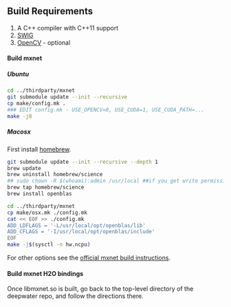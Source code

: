 ## Build Requirements

1. A C++ compiler with C++11 support
1. [SWIG](http://www.swig.org/)
1. [OpenCV](http://opencv.org) - optional

#### Build mxnet 
##### Ubuntu

```bash
cd ../thirdparty/mxnet
git submodule update --init --recursive
cp make/config.mk .
### EDIT config.mk - USE_OPENCV=0, USE_CUDA=1, USE_CUDA_PATH=...
make -j8
```

##### Macosx

First install [homebrew](http://brew.sh).
```bash
git submodule update --init --recursive --depth 1
brew update
brew uninstall homebrew/science
## sudo chown -R $(whoami):admin /usr/local ##if you get write permission issues
brew tap homebrew/science
brew install openblas

cd ../thirdparty/mxnet 
cp make/osx.mk ./config.mk
cat << EOF >> ./config.mk
ADD_LDFLAGS = '-L/usr/local/opt/openblas/lib'
ADD_CFLAGS = '-I/usr/local/opt/openblas/include'
EOF
make -j$(sysctl -n hw.ncpu)
```

For other options see the [official mxnet build instructions](http://mxnet.readthedocs.io/en/latest/how_to/build.html).

#### Build mxnet H2O bindings
Once libmxnet.so is built, go back to the top-level directory of the deepwater repo, and follow the directions there.
